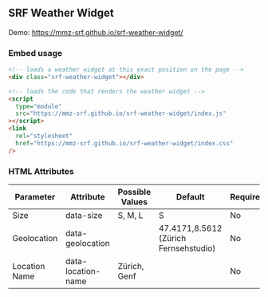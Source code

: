 ## SRF Weather Widget

Demo: https://mmz-srf.github.io/srf-weather-widget/

### Embed usage

```html
<!-- loads a weather widget at this exact position on the page -->
<div class="srf-weather-widget"></div>

<!-- loads the code that renders the weather widget -->
<script
  type="module"
  src="https://mmz-srf.github.io/srf-weather-widget/index.js"
></script>
<link
  rel="stylesheet"
  href="https://mmz-srf.github.io/srf-weather-widget/index.css"
/>
```

### HTML Attributes

| Parameter     | Attribute          | Possible Values | Default                               | Required |
| ------------- | ------------------ | --------------- | ------------------------------------- | -------- |
| Size          | data-size          | S, M, L         | S                                     | No       |
| Geolocation   | data-geolocation   |                 | 47.4171,8.5612 (Zürich Fernsehstudio) | No       |
| Location Name | data-location-name | Zürich, Genf    |                                       | No       |
